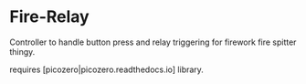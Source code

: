 # Fire-Relay
Controller to handle button press and relay triggering for firework fire spitter thingy.

requires [picozero|picozero.readthedocs.io] library.
